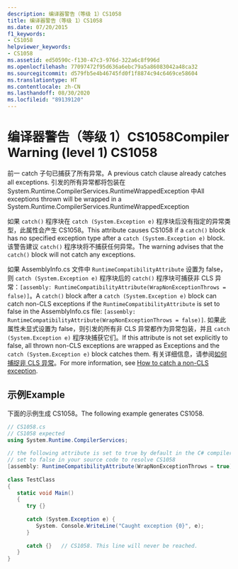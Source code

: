 ```yaml
---
description: 编译器警告（等级 1）CS1058
title: 编译器警告（等级 1）CS1058
ms.date: 07/20/2015
f1_keywords:
- CS1058
helpviewer_keywords:
- CS1058
ms.assetid: ed50590c-f130-47c3-976d-322a6c8f996d
ms.openlocfilehash: 77097472f95d636a6ebc79a5a86083042a48ca32
ms.sourcegitcommit: d579fb5e4b46745fd0f1f8874c94c6469ce58604
ms.translationtype: HT
ms.contentlocale: zh-CN
ms.lasthandoff: 08/30/2020
ms.locfileid: "89139120"
---
```

# <a name="compiler-warning-level-1-cs1058"></a><span data-ttu-id="869cb-103">编译器警告（等级 1）CS1058</span><span class="sxs-lookup"><span data-stu-id="869cb-103">Compiler Warning (level 1) CS1058</span></span>
<span data-ttu-id="869cb-104">前一 catch 子句已捕获了所有异常。</span><span class="sxs-lookup"><span data-stu-id="869cb-104">A previous catch clause already catches all exceptions.</span></span> <span data-ttu-id="869cb-105">引发的所有异常都将包装在 System.Runtime.CompilerServices.RuntimeWrappedException 中</span><span class="sxs-lookup"><span data-stu-id="869cb-105">All exceptions thrown will be wrapped in a System.Runtime.CompilerServices.RuntimeWrappedException</span></span>  
  
 <span data-ttu-id="869cb-106">如果 `catch()` 程序块在 `catch (System.Exception e)` 程序块后没有指定的异常类型，此属性会产生 CS1058。</span><span class="sxs-lookup"><span data-stu-id="869cb-106">This attribute causes CS1058 if a `catch()` block has no specified exception type after a `catch (System.Exception e)` block.</span></span> <span data-ttu-id="869cb-107">该警告建议 `catch()` 程序块将不捕获任何异常。</span><span class="sxs-lookup"><span data-stu-id="869cb-107">The warning advises that the `catch()` block will not catch any exceptions.</span></span>  
  
<span data-ttu-id="869cb-108">如果 AssemblyInfo.cs 文件中 `RuntimeCompatibilityAttribute` 设置为 false，则 `catch (System.Exception e)` 程序块后的 `catch()` 程序块可捕获非 CLS 异常：`[assembly: RuntimeCompatibilityAttribute(WrapNonExceptionThrows = false)]`。</span><span class="sxs-lookup"><span data-stu-id="869cb-108">A `catch()` block after a `catch (System.Exception e)` block can catch non-CLS exceptions if the `RuntimeCompatibilityAttribute` is set to false in the AssemblyInfo.cs file: `[assembly: RuntimeCompatibilityAttribute(WrapNonExceptionThrows = false)]`.</span></span> <span data-ttu-id="869cb-109">如果此属性未显式设置为 false，则引发的所有非 CLS 异常都作为异常包装，并且 `catch (System.Exception e)` 程序块捕获它们。</span><span class="sxs-lookup"><span data-stu-id="869cb-109">If this attribute is not set explicitly to false, all thrown non-CLS exceptions are wrapped as Exceptions and the `catch (System.Exception e)` block catches them.</span></span> <span data-ttu-id="869cb-110">有关详细信息，请参阅[如何捕捉非 CLS 异常](../../programming-guide/exceptions/how-to-catch-a-non-cls-exception.md)。</span><span class="sxs-lookup"><span data-stu-id="869cb-110">For more information, see [How to catch a non-CLS exception](../../programming-guide/exceptions/how-to-catch-a-non-cls-exception.md).</span></span>
  
## <a name="example"></a><span data-ttu-id="869cb-111">示例</span><span class="sxs-lookup"><span data-stu-id="869cb-111">Example</span></span>  
 <span data-ttu-id="869cb-112">下面的示例生成 CS1058。</span><span class="sxs-lookup"><span data-stu-id="869cb-112">The following example generates CS1058.</span></span>  
  
```csharp  
// CS1058.cs  
// CS1058 expected  
using System.Runtime.CompilerServices;  
  
// the following attribute is set to true by default in the C# compiler  
// set to false in your source code to resolve CS1058  
[assembly: RuntimeCompatibilityAttribute(WrapNonExceptionThrows = true)]  
  
class TestClass
{  
   static void Main()
   {  
      try {}  
  
      catch (System.Exception e) {
         System. Console.WriteLine("Caught exception {0}", e);  
      }  
  
      catch {}   // CS1058. This line will never be reached.  
   }  
}  
```
